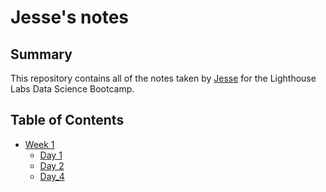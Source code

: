 # Jesse's notes 
## Summary 

This repository contains all of the notes taken by [Jesse](https://www.lighthouselabs.ca) for the Lighthouse Labs Data Science Bootcamp.

## Table of Contents 

* [Week 1](/Week_1)
  * [Day 1](/Week_1/Day_1)
  * [Day 2](/Week_1/Day_2)
  * [Day_4](/Weel_1/Day_4)
